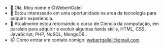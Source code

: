 - 👋 Olá, Meu nome é @WebertGaleli
- 👀  Estou interessado em uma oportunidade na area da tecnologia para adquirir experiencia.
- 🌱  Atualmente estou retornando o curso de Ciencia da computação, em paralelo para adquirir e evoluir algumas hards skills, HTML, CSS, JavaScript, PHP, NoSQL, MongoDB..
- 📫 Como entrar em contato comigo: webertgalleli@gmail.com
